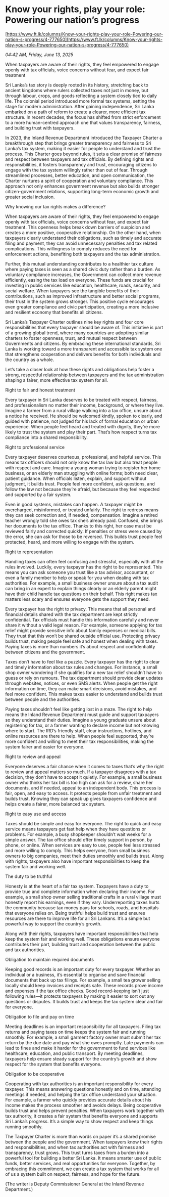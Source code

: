 # Know your rights, play your role: Powering our nation’s progress

[https://www.ft.lk/columns/Know-your-rights-play-your-role-Powering-our-nation-s-progress/4-777650](https://www.ft.lk/columns/Know-your-rights-play-your-role-Powering-our-nation-s-progress/4-777650)

*04:42 AM, Friday, June 13, 2025*

When taxpayers are aware of their rights, they feel empowered to engage openly with tax officials, voice concerns without fear, and expect fair treatment

Sri Lanka’s tax story is deeply rooted in its history, stretching back to ancient kingdoms where rulers collected taxes not just in money, but through labour, crops, and goods reflecting a system closely tied to daily life. The colonial period introduced more formal tax systems, setting the stage for modern administration. After gaining independence, Sri Lanka embarked on a path of reform to create a clearer, more efficient tax structure. In recent decades, the focus has shifted from strict enforcement to a more human-centred approach one that values transparency, fairness, and building trust with taxpayers.

In 2023, the Inland Revenue Department introduced the Taxpayer Charter a breakthrough step that brings greater transparency and fairness to Sri Lanka’s tax system, making it easier for people to understand and trust the process. This Charter goes beyond rules, it sets a clear promise of fairness and respect between taxpayers and tax officials. By defining rights and responsibilities, it fosters transparency and trust, encouraging citizens to engage with the tax system willingly rather than out of fear. Through streamlined processes, better education, and open communication, the Charter nurtures a spirit of cooperation and voluntary compliance. This approach not only enhances government revenue but also builds stronger citizen-government relations, supporting long-term economic growth and greater social inclusion.

Why knowing our tax rights makes a difference?

When taxpayers are aware of their rights, they feel empowered to engage openly with tax officials, voice concerns without fear, and expect fair treatment. This openness helps break down barriers of suspicion and creates a more positive, cooperative relationship. On the other hand, when taxpayers clearly understand their obligations, such as timely and accurate filing and payment, they can avoid unnecessary penalties and tax related complications. This willingness to comply reduces the need for enforcement actions, benefiting both taxpayers and the tax administration.

Further, this mutual understanding contributes to a healthier tax culture where paying taxes is seen as a shared civic duty rather than a burden. As voluntary compliance increases, the Government can collect more revenue efficiently, easing the tax load on everyone. These funds are crucial for investing in public services like education, healthcare, roads, security, and social welfare. When taxpayers see the tangible benefits of their contributions, such as improved infrastructure and better social programs, their trust in the system grows stronger. This positive cycle encourages even greater compliance and civic participation, creating a more inclusive and resilient economy that benefits all citizens.

Sri Lanka’s Taxpayer Charter outlines nine key rights and four core responsibilities that every taxpayer should be aware of. This initiative is part of a growing global trend, where many countries are adopting similar charters to foster openness, trust, and mutual respect between Governments and citizens. By embracing these international standards, Sri Lanka is working toward a more transparent and accessible tax system one that strengthens cooperation and delivers benefits for both individuals and the country as a whole.

Let’s take a closer look at how these rights and obligations help foster a strong, respectful relationship between taxpayers and the tax administration shaping a fairer, more effective tax system for all.

Right to fair and honest treatment

Every taxpayer in Sri Lanka deserves to be treated with respect, fairness, and professionalism no matter their income, background, or where they live. Imagine a farmer from a rural village walking into a tax office, unsure about a notice he received. He should be welcomed kindly, spoken to clearly, and guided with patience, not judged for his lack of formal education or urban experience. When people feel heard and treated with dignity, they’re more likely to trust the system and play their part. That’s how respect turns tax compliance into a shared responsibility.

Right to professional service

Every taxpayer deserves courteous, professional, and helpful service. This means tax officers should not only know the tax law but also treat people with respect and care. Imagine a young woman trying to register her home business, or an elderly man struggling with online forms; both need clear, patient guidance. When officials listen, explain, and support without judgment, it builds trust. People feel more confident, ask questions, and follow the law not because they’re afraid, but because they feel respected and supported by a fair system.

Even in good systems, mistakes can happen. A taxpayer might be overcharged, misinformed, or treated unfairly. The right to redress means they can seek correction and, if needed, compensation. Imagine a retired teacher wrongly told she owes tax she’s already paid. Confused, she brings her documents to the tax office. Thanks to this right, her case must be reviewed fairly and corrected quickly. If penalties or stress were caused by the error, she can ask for those to be reversed. This builds trust people feel protected, heard, and more willing to engage with the system.

Right to representation

Handling taxes can often feel confusing and stressful, especially with all the rules involved. Luckily, every taxpayer has the right to be represented. This means you can ask someone you trust like a tax advisor, accountant, or even a family member to help or speak for you when dealing with tax authorities. For example, a small business owner unsure about a tax audit can bring in an expert to explain things clearly or an elderly parent might have their child handle tax questions on their behalf. This right makes tax matters less scary and ensures everyone gets the support they need.

Every taxpayer has the right to privacy. This means that all personal and financial details shared with the tax department are kept strictly confidential. Tax officials must handle this information carefully and never share it without a valid legal reason. For example, someone applying for tax relief might provide sensitive info about family expenses or medical bills. They trust that this won’t be shared outside official use. Protecting privacy builds trust, making people feel safe and honest when dealing with taxes. Paying taxes is more than numbers it’s about respect and confidentiality between citizens and the government.

Taxes don’t have to feel like a puzzle. Every taxpayer has the right to clear and timely information about tax rules and changes. For instance, a small shop owner wondering if she qualifies for a new tax relief shouldn’t have to guess or rely on rumours. The tax department should provide clear updates through websites, notices, or even SMS alerts. When people get the right information on time, they can make smart decisions, avoid mistakes, and feel more confident. This makes taxes easier to understand and builds trust between people and the authorities.

Paying taxes shouldn’t feel like getting lost in a maze. The right to help means the Inland Revenue Department must guide and support taxpayers so they understand their duties. Imagine a young graduate unsure about registering for tax, or a farmer wanting to declare income but not knowing where to start. The IRD’s friendly staff, clear instructions, hotlines, and online resources are there to help. When people feel supported, they’re more confident and willing to meet their tax responsibilities, making the system fairer and easier for everyone.

Right to review and appeal

Everyone deserves a fair chance when it comes to taxes that’s why the right to review and appeal matters so much. If a taxpayer disagrees with a tax decision, they don’t have to accept it quietly. For example, a small business owner who thinks her tax bill is too high can ask for a review, share her documents, and if needed, appeal to an independent body. This process is fair, open, and easy to access. It protects people from unfair treatment and builds trust. Knowing they can speak up gives taxpayers confidence and helps create a fairer, more balanced tax system.

Right to easy use and access

Taxes should be simple and easy for everyone. The right to quick and easy service means taxpayers get fast help when they have questions or problems. For example, a busy shopkeeper shouldn’t wait weeks for a simple answer. The tax office should offer timely support in person, by phone, or online. When services are easy to use, people feel less stressed and more willing to comply. This helps everyone, from small business owners to big companies, meet their duties smoothly and builds trust. Along with rights, taxpayers also have important responsibilities to keep the system fair and working well.

The duty to be truthful

Honesty is at the heart of a fair tax system. Taxpayers have a duty to provide true and complete information when declaring their income. For example, a small shop owner selling traditional crafts in a rural village must honestly report his earnings, even if they vary. Underreporting taxes hurts the community because tax money pays for schools, roads, and hospitals that everyone relies on. Being truthful helps build trust and ensures resources are there to improve life for all Sri Lankans. It’s a simple but powerful way to support the country’s growth.

Along with their rights, taxpayers have important responsibilities that help keep the system fair and working well. These obligations ensure everyone contributes their part, building trust and cooperation between the public and tax authorities.

Obligation to maintain required documents

Keeping good records is an important duty for every taxpayer. Whether an individual or a business, it’s essential to organise and save financial documents that back up tax filings. For example, a small tea grower selling locally should keep invoices and receipts safe. These records prove income and expenses if the tax office checks. Good record-keeping isn’t just following rules—it protects taxpayers by making it easier to sort out any questions or disputes. It builds trust and keeps the tax system clear and fair for everyone.

Obligation to file and pay on time

Meeting deadlines is an important responsibility for all taxpayers. Filing tax returns and paying taxes on time keeps the system fair and running smoothly. For example, a small garment factory owner must submit her tax return by the due date and pay what she owes promptly. Late payments can lead to fines and make it harder for the government to fund services like healthcare, education, and public transport. By meeting deadlines, taxpayers help ensure steady support for the country’s growth and show respect for the system that benefits everyone.

Obligation to be cooperative

Cooperating with tax authorities is an important responsibility for every taxpayer. This means answering questions honestly and on time, attending meetings if needed, and helping the tax office understand your situation. For example, a farmer who quickly provides accurate details about his income makes the process smoother and avoids delays. Being cooperative builds trust and helps prevent penalties. When taxpayers work together with tax authority, it creates a fair system that benefits everyone and supports Sri Lanka’s progress. It’s a simple way to show respect and keep things running smoothly.

The Taxpayer Charter is more than words on paper it’s a shared promise between the people and the government. When taxpayers know their rights and responsibilities, and when tax authorities act with fairness and transparency, trust grows. This trust turns taxes from a burden into a powerful tool for building a better Sri Lanka. It means smarter use of public funds, better services, and real opportunities for everyone. Together, by embracing this commitment, we can create a tax system that works for all of us a system built on respect, fairness, and hope for the future.

(The writer is Deputy Commissioner General at the Inland Revenue Department.)

